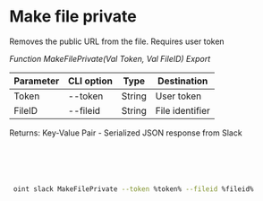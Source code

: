 ﻿---
sidebar_position: 6
---

# Make file private
 Removes the public URL from the file. Requires user token


*Function MakeFilePrivate(Val Token, Val FileID) Export*

 | Parameter | CLI option | Type | Destination |
 |-|-|-|-|
 | Token | --token | String | User token |
 | FileID | --fileid | String | File identifier |

 
 Returns: Key-Value Pair - Serialized JSON response from Slack

```bsl title="Code example"
	

	
```

```sh title="CLI command example"
 
 oint slack MakeFilePrivate --token %token% --fileid %fileid%


```


```json title="Result"



```

